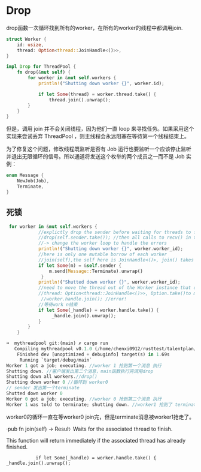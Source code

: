 
# Drop
drop函数一次循环找到所有的worker，在所有的worker的线程中都调用join.


```rust
struct Worker {
    id: usize,
    thread: Option<thread::JoinHandle<()>>,
}

impl Drop for ThreadPool {
    fn drop(&mut self) {
        for worker in &mut self.workers {
            println!("Shutting down worker {}", worker.id);

            if let Some(thread) = worker.thread.take() {
                thread.join().unwrap();
        }
    } 
}
```
但是，调用 join 并不会关闭线程，因为他们一直 loop 来寻找任务。如果采用这个实现来尝试丢弃 ThreadPool ，则主线程会永远阻塞在等待第一个线程结束上。    

为了修复这个问题，修改线程既监听是否有 Job 运行也要监听一个应该停止监听并退出无限循环的信号。所以通道将发送这个枚举的两个成员之一而不是 Job 实例：

```rust
enum Message {
    NewJob(Job),
    Terminate,
}
```
## 死锁


```rust
 for worker in &mut self.workers {
            //explictly drop the sender before waiting for threads to finish
            //drop(self.sender.take()); //then all calls to recv() in the loop with return an error
            //-> change the worker loop to handle the errors
            println!("Shutting down worker {}", worker.worker_id);
            //here is only one mutable borrow of each worker
            //join(self),the self here is JoinHandle<()>, join() takes its arguments' ownership
            if let Some(m) = &self.sender {
                m.send(Message::Terminate).unwrap()
             }
            println!("Shutted down worker {}", worker.worker_id);
            //need to move the thread out of the Worker instance that owns it
            //thread: Option<thread::JoinHandle<()>>, Option.take()to move the value out of he some variant, leave None in its place
             //worker.handle.join(); //error!
            //等待work n结束
            if let Some(_handle) = worker.handle.take() {
                 _handle.join().unwrap();
            }
        }
    }
```

```rust
➜  mythreadpool git:(main) ✗ cargo run          
   Compiling mythreadpool v0.1.0 (/home/chenxi0912/rusttest/talentplan/github/mythreadpool)
    Finished dev [unoptimized + debuginfo] target(s) in 1.69s
     Running `target/debug/main`
Worker 1 got a job; executing. //worker 1 抢到第一个消息 执行
Shutting down. //客户端发出第二个消息，main函数执行完调用drop
Shutting down all workers.//drop()
Shutting down worker 0 //循环到 worker0
// sender 发出第一个terminate
Shutted down worker 0
Worker 0 got a job; executing. //worker 0 抢到第二个消息 执行
Worker 1 was told to terminate; shutting down. //worker1 抢到了 terminate 消息，而不是worker0
```
worker0的循环一直在等worker0 join完，但是terminate消息被worker1抢走了。  

·pub fn join(self) -> Result<T>·
Waits for the associated thread to finish.

This function will return immediately if the associated thread has already finished.

`            if let Some(_handle) = worker.handle.take() {
                 _handle.join().unwrap();
`